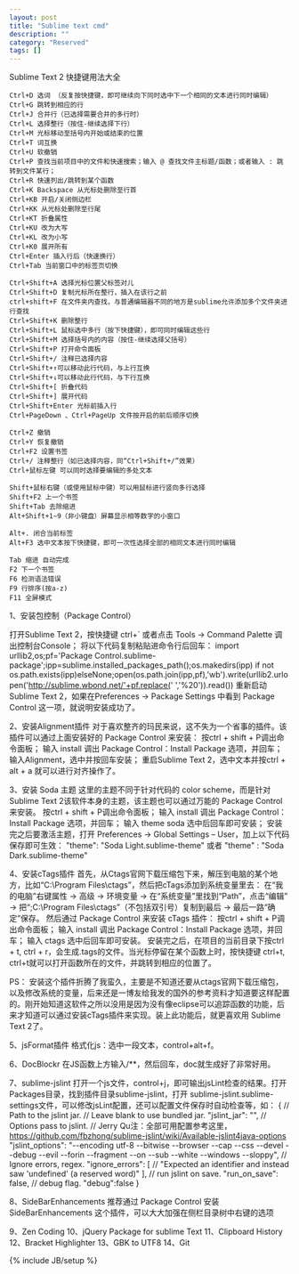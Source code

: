 ```yaml
---
layout: post
title: "Sublime text cmd"
description: ""
category: "Reserved"
tags: []
---
```

Sublime Text 2 快捷键用法大全

	Ctrl+D 选词 （反复按快捷键，即可继续向下同时选中下一个相同的文本进行同时编辑）
	Ctrl+G 跳转到相应的行
	Ctrl+J 合并行（已选择需要合并的多行时）
	Ctrl+L 选择整行（按住-继续选择下行）
	Ctrl+M 光标移动至括号内开始或结束的位置
	Ctrl+T 词互换
	Ctrl+U 软撤销
	Ctrl+P 查找当前项目中的文件和快速搜索；输入 @ 查找文件主标题/函数；或者输入 : 跳转到文件某行；
	Ctrl+R 快速列出/跳转到某个函数
	Ctrl+K Backspace 从光标处删除至行首
	Ctrl+KB 开启/关闭侧边栏
	Ctrl+KK 从光标处删除至行尾
	Ctrl+KT 折叠属性
	Ctrl+KU 改为大写
	Ctrl+KL 改为小写
	Ctrl+K0 展开所有
	Ctrl+Enter 插入行后（快速换行）
	Ctrl+Tab 当前窗口中的标签页切换

	Ctrl+Shift+A 选择光标位置父标签对儿
	Ctrl+Shift+D 复制光标所在整行，插入在该行之前
	ctrl+shift+F 在文件夹内查找，与普通编辑器不同的地方是sublime允许添加多个文件夹进行查找
	Ctrl+Shift+K 删除整行
	Ctrl+Shift+L 鼠标选中多行（按下快捷键），即可同时编辑这些行
	Ctrl+Shift+M 选择括号内的内容（按住-继续选择父括号）
	Ctrl+Shift+P 打开命令面板
	Ctrl+Shift+/ 注释已选择内容
	Ctrl+Shift+↑可以移动此行代码，与上行互换
	Ctrl+Shift+↓可以移动此行代码，与下行互换
	Ctrl+Shift+[ 折叠代码
	Ctrl+Shift+] 展开代码
	Ctrl+Shift+Enter 光标前插入行
	Ctrl+PageDown 、Ctrl+PageUp 文件按开启的前后顺序切换

	Ctrl+Z 撤销
	Ctrl+Y 恢复撤销
	Ctrl+F2 设置书签
	Ctrl+/ 注释整行（如已选择内容，同“Ctrl+Shift+/”效果）
	Ctrl+鼠标左键 可以同时选择要编辑的多处文本

	Shift+鼠标右键（或使用鼠标中键）可以用鼠标进行竖向多行选择
	Shift+F2 上一个书签
	Shift+Tab 去除缩进
	Alt+Shift+1~9（非小键盘）屏幕显示相等数字的小窗口

	Alt+. 闭合当前标签
	Alt+F3 选中文本按下快捷键，即可一次性选择全部的相同文本进行同时编辑

	Tab 缩进 自动完成
	F2 下一个书签
	F6 检测语法错误
	F9 行排序(按a-z)
	F11 全屏模式

	 
1、安装包控制（Package Control）

打开Sublime Text 2，按快捷键 ctrl+` 或者点击 Tools → Command Palette 调出控制台Console；
将以下代码复制粘贴进命令行后回车：
import urllib2,os;pf='Package Control.sublime-package';ipp=sublime.installed_packages_path();os.makedirs(ipp) if not os.path.exists(ipp)elseNone;open(os.path.join(ipp,pf),'wb').write(urllib2.urlopen('http://sublime.wbond.net/'+pf.replace(' ','%20')).read())
重新启动Sublime Text 2，如果在Preferences → Package Settings 中看到 Package Control 这一项，就说明安装成功了。

2、安装Alignment插件
对于喜欢整齐的玛民来说，这不失为一个省事的插件。该插件可以通过上面安装好的 Package Control 来安装：
按ctrl + shift + P调出命令面板；
输入 install 调出 Package Control：Install Package 选项，并回车；
输入Alignment，选中并按回车安装；
重启Sublime Text 2，选中文本并按ctrl + alt + a 就可以进行对齐操作了。

3、安装 Soda 主题
这里的主题不同于针对代码的 color scheme，而是针对Sublime Text 2该软件本身的主题，该主题也可以通过万能的 Package Control 来安装。
按ctrl + shift + P调出命令面板；
输入 install 调出 Package Control：Install Package 选项，并回车；
输入 theme soda 选中后回车即可安装；
安装完之后要激活主题，打开 Preferences → Global Settings – User，加上以下代码保存即可生效：
"theme": "Soda Light.sublime-theme" 或者 "theme" : "Soda Dark.sublime-theme"

4、安装cTags插件
首先，从Ctags官网下载压缩包下来，解压到电脑的某个地方，比如“C:\Program Files\ctags”，然后把cTags添加到系统变量里去：
在“我的电脑”右键属性 → 高级 → 环境变量 → 在“系统变量”里找到“Path”，点击“编辑” → 把“;C:\Program Files\ctags”（不包括双引号）复制到最后 → 最后一路“确定”保存。
然后通过 Package Control 来安装 cTags 插件：
按ctrl + shift + P调出命令面板；
输入 install 调出 Package Control：Install Package 选项，并回车；
输入 ctags 选中后回车即可安装。
安装完之后，在项目的当前目录下按ctrl + t, ctrl + r，会生成.tags的文件。当光标停留在某个函数上时，按快捷键 ctrl+t, ctrl+t就可以打开函数所在的文件，并跳转到相应的位置了。

PS： 安装这个插件折腾了我蛮久，主要是不知道还要从ctags官网下载压缩包，以及修改系统的变量，后来还是一博友给我发的国外的参考资料才知道要这样配置 的。刚开始知道这软件之所以没用是因为没有像eclipse可以追踪函数的功能，后来才知道可以通过安装cTags插件来实现。装上此功能后，就更喜欢用 Sublime Text 2了。

5、jsFormat插件
格式化js：选中一段文本，control+alt+f。

6、DocBlockr
在JS函数上方输入/**，然后回车，doc就生成好了非常好用。

7、sublime-jslint
打开一个js文件，control+j，即可输出jsLint检查的结果。打开Packages目录，找到插件目录sublime-jslint，打开 sublime-jslint.sublime-settings文件，可以修改jsLint配置，还可以配置文件保存时自动检查等，如：
{ // Path to the jslint jar. // Leave blank to use bundled jar. "jslint_jar": "",   // Options pass to jslint. // Jerry Qu注：全部可用配置参考这里，https://github.com/fbzhong/sublime-jslint/wiki/Available-jslint4java-options "jslint_options": "--encoding utf-8 --bitwise --browser --cap --css --devel --debug --evil --forin --fragment --on --sub --white --windows --sloppy",   // Ignore errors, regex. "ignore_errors": [ // "Expected an identifier and instead saw 'undefined' \(a reserved word\)" ],   // run jslint on save. "run_on_save": false,   // debug flag. "debug":false }

8、SideBarEnhancements
推荐通过 Package Control 安装 SideBarEnhancements 这个插件，可以大大加强在侧栏目录树中右键的选项

9、Zen Coding
10、jQuery Package for sublime Text
11、Clipboard History
12、Bracket Highlighter
13、GBK to UTF8
14、Git

{% include JB/setup %}
